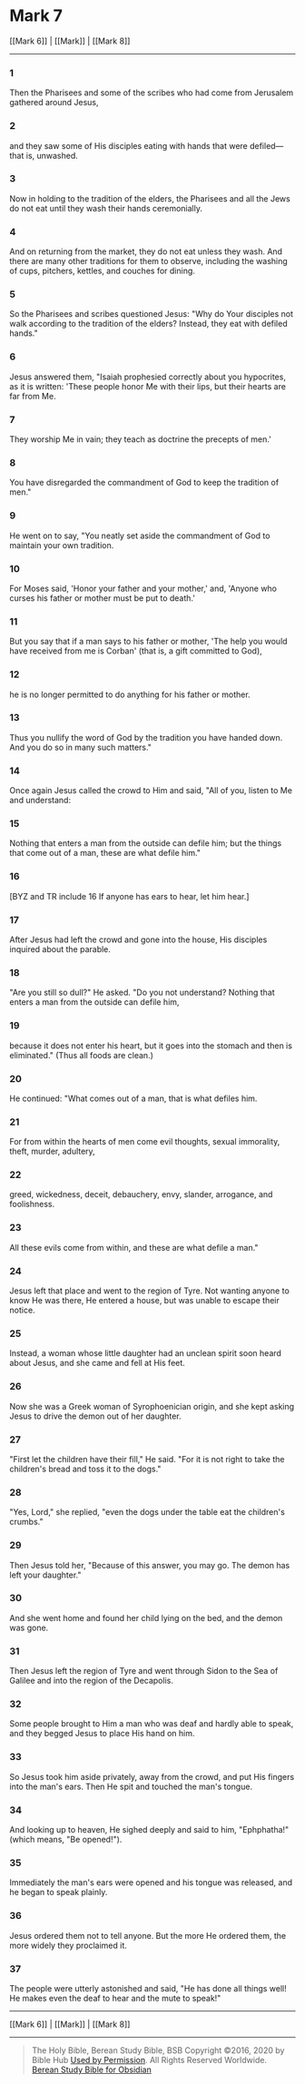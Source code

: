 # Mark 7

[[Mark 6]] | [[Mark]] | [[Mark 8]]

---

### 1
Then the Pharisees and some of the scribes who had come from Jerusalem gathered around Jesus,

### 2
and they saw some of His disciples eating with hands that were defiled—that is, unwashed.

### 3
Now in holding to the tradition of the elders, the Pharisees and all the Jews do not eat until they wash their hands ceremonially.

### 4
And on returning from the market, they do not eat unless they wash. And there are many other traditions for them to observe, including the washing of cups, pitchers, kettles, and couches for dining.

### 5
So the Pharisees and scribes questioned Jesus: "Why do Your disciples not walk according to the tradition of the elders? Instead, they eat with defiled hands."

### 6
Jesus answered them, "Isaiah prophesied correctly about you hypocrites, as it is written: 'These people honor Me with their lips, but their hearts are far from Me.

### 7
They worship Me in vain; they teach as doctrine the precepts of men.'

### 8
You have disregarded the commandment of God to keep the tradition of men."

### 9
He went on to say, "You neatly set aside the commandment of God to maintain your own tradition.

### 10
For Moses said, 'Honor your father and your mother,' and, 'Anyone who curses his father or mother must be put to death.'

### 11
But you say that if a man says to his father or mother, 'The help you would have received from me is Corban' (that is, a gift committed to God),

### 12
he is no longer permitted to do anything for his father or mother.

### 13
Thus you nullify the word of God by the tradition you have handed down. And you do so in many such matters."

### 14
Once again Jesus called the crowd to Him and said, "All of you, listen to Me and understand:

### 15
Nothing that enters a man from the outside can defile him; but the things that come out of a man, these are what defile him."

### 16
<span class="bsb_footnote">[BYZ and TR include 16 If anyone has ears to hear, let him hear.]</span>

### 17
After Jesus had left the crowd and gone into the house, His disciples inquired about the parable.

### 18
"Are you still so dull?" He asked. "Do you not understand? Nothing that enters a man from the outside can defile him,

### 19
because it does not enter his heart, but it goes into the stomach and then is eliminated." (Thus all foods are clean.)

### 20
He continued: "What comes out of a man, that is what defiles him.

### 21
For from within the hearts of men come evil thoughts, sexual immorality, theft, murder, adultery,

### 22
greed, wickedness, deceit, debauchery, envy, slander, arrogance, and foolishness.

### 23
All these evils come from within, and these are what defile a man."

### 24
Jesus left that place and went to the region of Tyre. Not wanting anyone to know He was there, He entered a house, but was unable to escape their notice.

### 25
Instead, a woman whose little daughter had an unclean spirit soon heard about Jesus, and she came and fell at His feet.

### 26
Now she was a Greek woman of Syrophoenician origin, and she kept asking Jesus to drive the demon out of her daughter.

### 27
"First let the children have their fill," He said. "For it is not right to take the children's bread and toss it to the dogs."

### 28
"Yes, Lord," she replied, "even the dogs under the table eat the children's crumbs."

### 29
Then Jesus told her, "Because of this answer, you may go. The demon has left your daughter."

### 30
And she went home and found her child lying on the bed, and the demon was gone.

### 31
Then Jesus left the region of Tyre and went through Sidon to the Sea of Galilee and into the region of the Decapolis.

### 32
Some people brought to Him a man who was deaf and hardly able to speak, and they begged Jesus to place His hand on him.

### 33
So Jesus took him aside privately, away from the crowd, and put His fingers into the man's ears. Then He spit and touched the man's tongue.

### 34
And looking up to heaven, He sighed deeply and said to him, "Ephphatha!" (which means, "Be opened!").

### 35
Immediately the man's ears were opened and his tongue was released, and he began to speak plainly.

### 36
Jesus ordered them not to tell anyone. But the more He ordered them, the more widely they proclaimed it.

### 37
The people were utterly astonished and said, "He has done all things well! He makes even the deaf to hear and the mute to speak!"

---

[[Mark 6]] | [[Mark]] | [[Mark 8]]

---

> The Holy Bible, Berean Study Bible, BSB
> Copyright &copy;2016, 2020 by Bible Hub
> [Used by Permission](https://berean.bible/terms.htm). All Rights Reserved Worldwide.
> [Berean Study Bible for Obsidian](https://github.com/gapmiss/berean-study-bible-for-obsidian)</small>

